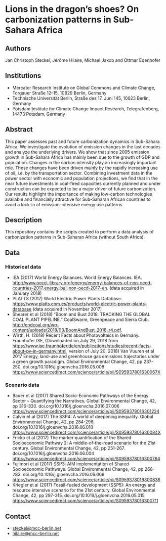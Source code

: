 # Lions in the dragon’s shoes? On carbonization patterns in Sub-Sahara Africa

## Authors
Jan Christoph Steckel, Jérôme Hilaire, Michael Jakob and Ottmar Edenhofer

## Institutions
* Mercator Research Institute on Global Commons and Climate Change, Torgauer Straße 12–15, 10829 Berlin, Germany
* Technische Universität Berlin, Straße des 17. Juni 145, 10623 Berlin, Germany
* Potsdam Institute for Climate Change Impact Research, Telegrafenberg, 14473 Potsdam, Germany

## Abstract
This paper assesses past and future carbonization dynamics in Sub-Sahara Africa. We investigate the evolution of emission changes in the last decades and analyze the underlying drivers.  We show that since 2005 emission growth in Sub-Sahara Africa has mainly been due to the growth of GDP and population. Changes in the carbon intensity play an increasingly important role. These changes have been driven mainly by the rapidly increasing use of oil, i.e. by the transportation sector. Combining investment data in the power sector with economic and population projections, we find that in the near future investments in coal-fired capacities currently planned and under construction can be expected to be a major driver of future carbonization. Our results highlight the importance of making low-carbon technologies available and financially attractive for Sub-Saharan African countries to avoid a lock-in of emission-intensive energy use patterns.

## Description
This repository contains the scripts created to perform a data analysis of carbonization patterns in Sub-Saharan Africa (without South Africa).

## Data 
### Historical data
* IEA (2017)  World Energy Balances. World Energy Balances. IEA. http://www.oecd-ilibrary.org/energy/energy-balances-of-non-oecd-countries-2017_energy_bal_non-oecd-2017-en. (data acquired in January 2018)
* PLATTS (2017) World Electric Power Plants Database. https://www.platts.com.es/products/world-electric-power-plants-database (data acquired in November 2017)
* Shearer et al (2018) “Boom and Bust 2018. TRACKING THE GLOBAL COAL PLANT PIPELINE.” CoalSwarm, Greenpeace and Sierra Club. http://endcoal.org/wp-content/uploads/2018/03/BoomAndBust_2018_r4.pdf.
* Wirth, H. (2018) Recent Facts about Photovoltaics in Germany. Fraunhofer ISE, (Downloaded on July 29, 2018
from https://www.ise.fraunhofer.de/en/publications/studies/recent-facts-about-pv-in-germany.html, version of July 20, 2018)
Van Vuuren et al 2017 Energy, land-use and greenhouse gas emissions trajectories under a green growth paradigm. Global Environmental Change, 42, pp 237-250. doi.org/10.1016/j.gloenvcha.2016.05.008
https://www.sciencedirect.com/science/article/pii/S095937801630067X

### Scenario data
* Bauer et al (2017) Shared Socio-Economic Pathways of the Energy Sector – Quantifying the Narratives. Global Environmental Change, 42, pp 316-330. doi.org/10.1016/j.gloenvcha.2016.07.006
https://www.sciencedirect.com/science/article/pii/S0959378016301224
* Calvin et al (2017) The SSP4: A world of deepening inequality. Global Environmental Change, 42, pp 284-296. doi.org/10.1016/j.gloenvcha.2016.06.010
https://www.sciencedirect.com/science/article/pii/S095937801630084X
* Fricko et al (2017) The marker quantification of the Shared Socioeconomic Pathway 2: A middle-of-the-road scenario for the 21st century. Global Environmental Change, 42, pp 251-267. doi.org/10.1016/j.gloenvcha.2016.06.004
https://www.sciencedirect.com/science/article/pii/S0959378016300784
* Fujimori et al (2017) SSP3: AIM implementation of Shared Socioeconomic Pathways. Global Environmental Change, 42, pp 268-283. doi.org/10.1016/j.gloenvcha.2016.06.009
https://www.sciencedirect.com/science/article/pii/S0959378016300838
* Kriegler et al (2017) Fossil-fueled development (SSP5): An energy and resource intensive scenario for the 21st century. Global Environmental Change, 42, pp 297-315. doi.org/10.1016/j.gloenvcha.2016.05.015
https://www.sciencedirect.com/science/article/pii/S0959378016300711

## Contact
* steckel@mcc-berlin.net
* hilaire@mcc-berlin.net
